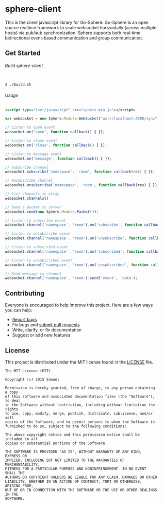 # sphere-client

This is the client javascript library for Go-Sphere. Go-Sphere is an open source realtime framework to scale websocket horizontally (across multiple hosts) via pub/sub synchronization. Sphere supports both real-time bidirectional event-based communication and group communication.

## Get Started

###### Build sphere-client

```sh

$ ./build.sh
```

###### Usage

```html
<script type="text/javascript" src="sphere.min.js"></script>
```
```javascript
var websocket = new Sphere.Module.WebSocket("ws://localhost:4000/sync");

// Listen to open event
websocket.on('open', function callback() { });

// Listen to close event
websocket.on('close', function callback() { });

// Listen to message event
websocket.on('message', function callback() { });

// Subscribe channel
websocket.subscribe('namespace', 'room', function callback(res) { });

// Unsubscribe channel
websocket.unsubscribe('namespace', 'room', function callback(res) { });

// List channels in array
websocket.channels() 

// Send a packet to server
websocket.send(new Sphere.Module.Packet());

// Listen to subscribe event
websocket.channel('namespace', 'room').on('subscribe', function callback() { });

// Listen to unsubscribe event
websocket.channel('namespace', 'room').on('unsubscribe', function callback() { });

// Listen to subscribed event
websocket.channel('namespace', 'room').on('subscribed', function callback() { });

// Listen to unsubscribed event
websocket.channel('namespace', 'room').on('unsubscribed', function callback() { });

// Send message to channel
websocket.channel('namespace', 'room').send('event', 'data');

```

## Contributing

Everyone is encouraged to help improve this project. Here are a few ways you can help:

- [Report bugs](https://github.com/samuelngs/sphere-client/issues)
- Fix bugs and [submit pull requests](https://github.com/samuelngs/sphere-client/pulls)
- Write, clarify, or fix documentation
- Suggest or add new features

## License ##

This project is distributed under the MIT license found in the [LICENSE](./LICENSE)
file.

```
The MIT License (MIT)

Copyright (c) 2015 Samuel

Permission is hereby granted, free of charge, to any person obtaining a copy
of this software and associated documentation files (the "Software"), to deal
in the Software without restriction, including without limitation the rights
to use, copy, modify, merge, publish, distribute, sublicense, and/or sell
copies of the Software, and to permit persons to whom the Software is
furnished to do so, subject to the following conditions:

The above copyright notice and this permission notice shall be included in all
copies or substantial portions of the Software.

THE SOFTWARE IS PROVIDED "AS IS", WITHOUT WARRANTY OF ANY KIND, EXPRESS OR
IMPLIED, INCLUDING BUT NOT LIMITED TO THE WARRANTIES OF MERCHANTABILITY,
FITNESS FOR A PARTICULAR PURPOSE AND NONINFRINGEMENT. IN NO EVENT SHALL THE
AUTHORS OR COPYRIGHT HOLDERS BE LIABLE FOR ANY CLAIM, DAMAGES OR OTHER
LIABILITY, WHETHER IN AN ACTION OF CONTRACT, TORT OR OTHERWISE, ARISING FROM,
OUT OF OR IN CONNECTION WITH THE SOFTWARE OR THE USE OR OTHER DEALINGS IN THE
SOFTWARE.
```
